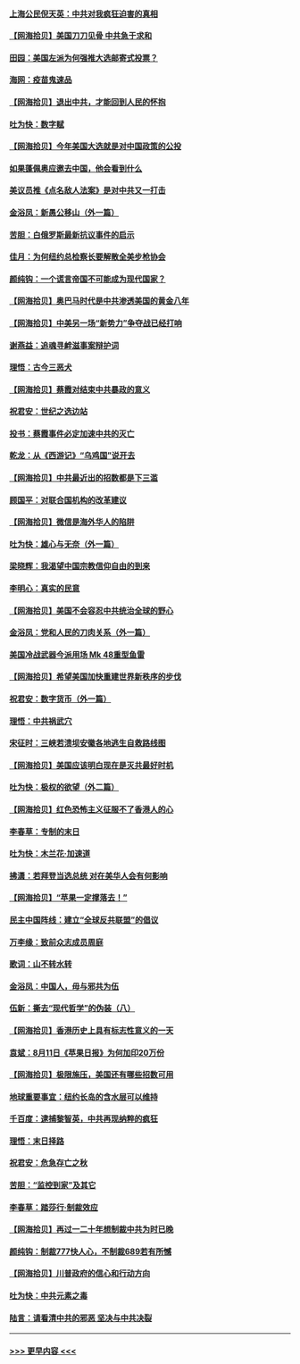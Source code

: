 #### [上海公民倪天英：中共对我疯狂迫害的真相](../pages/nsc993/n12356341.md?t=08260551) 
#### [【网海拾贝】美国刀刀见骨 中共急于求和](../pages/nsc993/n12355511.md?t=08260551) 
#### [田园：美国左派为何强推大选邮寄式投票？](../pages/nsc993/n12352963.md?t=08260551) 
#### [海网：疫苗鬼速品](../pages/nsc993/n12354438.md?t=08260551) 
#### [【网海拾贝】退出中共，才能回到人民的怀抱](../pages/nsc993/n12352634.md?t=08260551) 
#### [吐为快：数字赋](../pages/nsc993/n12352317.md?t=08260551) 
#### [【网海拾贝】今年美国大选就是对中国政策的公投](../pages/nsc993/n12350973.md?t=08260551) 
#### [如果蓬佩奥应邀去中国，他会看到什么](../pages/nsc993/n12350945.md?t=08260551) 
#### [美议员推《点名敌人法案》是对中共又一打击](../pages/nsc993/n12350765.md?t=08260551) 
#### [金浴凤：新愚公移山（外一篇）](../pages/nsc993/n12350253.md?t=08260551) 
#### [苦胆：白俄罗斯最新抗议事件的启示](../pages/nsc993/n12349989.md?t=08260551) 
#### [佳月：为何纽约总检察长要解散全美步枪协会](../pages/nsc993/n12349939.md?t=08260551) 
#### [颜纯钩：一个谎言帝国不可能成为现代国家？](../pages/nsc993/n12349898.md?t=08260551) 
#### [【网海拾贝】奥巴马时代是中共渗透美国的黄金八年](../pages/nsc993/n12349284.md?t=08260551) 
#### [【网海拾贝】中美另一场“新势力”争夺战已经打响](../pages/nsc993/n12346998.md?t=08260551) 
#### [谢燕益：追魂寻衅滋事案辩护词](../pages/nsc993/n12346892.md?t=08260551) 
#### [理悟：古今三恶犬](../pages/nsc993/n12345190.md?t=08260551) 
#### [【网海拾贝】蔡霞对结束中共暴政的意义](../pages/nsc993/n12344263.md?t=08260551) 
#### [祝君安：世纪之选边站](../pages/nsc993/n12342382.md?t=08260551) 
#### [投书：蔡霞事件必定加速中共的灭亡](../pages/nsc993/n12341881.md?t=08260551) 
#### [乾龙：从《西游记》“乌鸡国”说开去](../pages/nsc993/n12341690.md?t=08260551) 
#### [【网海拾贝】中共最近出的招数都是下三滥](../pages/nsc993/n12341593.md?t=08260551) 
#### [顾国平：对联合国机构的改革建议](../pages/nsc993/n12339928.md?t=08260551) 
#### [【网海拾贝】微信是海外华人的陷阱](../pages/nsc993/n12338868.md?t=08260551) 
#### [吐为快：雄心与无奈（外一篇）](../pages/nsc993/n12338132.md?t=08260551) 
#### [梁晓辉：我渴望中国宗教信仰自由的到来](../pages/nsc993/n12336657.md?t=08260551) 
#### [李明心：真实的民意](../pages/nsc993/n12336089.md?t=08260551) 
#### [【网海拾贝】美国不会容忍中共统治全球的野心](../pages/nsc993/n12336063.md?t=08260551) 
#### [金浴凤：党和人民的刀肉关系（外一篇）](../pages/nsc993/n12335834.md?t=08260551) 
#### [美国冷战武器今派用场 Mk 48重型鱼雷](../pages/nsc993/n12335354.md?t=08260551) 
#### [【网海拾贝】希望美国加快重建世界新秩序的步伐](../pages/nsc993/n12334224.md?t=08260551) 
#### [祝君安：数字货币（外一篇）](../pages/nsc993/n12334186.md?t=08260551) 
#### [理悟：中共祸武穴](../pages/nsc993/n12333962.md?t=08260551) 
#### [宋征时：三峡若溃坝安徽各地逃生自救路线图](../pages/nsc993/n12332450.md?t=08260551) 
#### [【网海拾贝】美国应该明白现在是灭共最好时机](../pages/nsc993/n12332313.md?t=08260551) 
#### [吐为快：极权的欲望（外二篇）](../pages/nsc993/n12332089.md?t=08260551) 
#### [【网海拾贝】红色恐怖主义征服不了香港人的心](../pages/nsc993/n12329296.md?t=08260551) 
#### [李春草：专制的末日](../pages/nsc993/n12329079.md?t=08260551) 
#### [吐为快：木兰花‧加速道](../pages/nsc993/n12327366.md?t=08260551) 
#### [拂潇：若拜登当选总统 对在美华人会有何影响](../pages/nsc993/n12295996.md?t=08260551) 
#### [【网海拾贝】“苹果一定撑落去！”](../pages/nsc993/n12326784.md?t=08260551) 
#### [民主中国阵线：建立“全球反共联盟”的倡议](../pages/nsc993/n12324177.md?t=08260551) 
#### [万李缘：致前众志成员周庭](../pages/nsc993/n12324635.md?t=08260551) 
#### [歌词：山不转水转](../pages/nsc993/n12324599.md?t=08260551) 
#### [金浴凤：中国人，毋与邪共为伍](../pages/nsc993/n12324257.md?t=08260551) 
#### [伍新：撕去“现代哲学”的伪装（八）](../pages/nsc993/n12324188.md?t=08260551) 
#### [【网海拾贝】香港历史上具有标志性意义的一天](../pages/nsc993/n12324021.md?t=08260551) 
#### [袁斌：8月11日《苹果日报》为何加印20万份](../pages/nsc993/n12323955.md?t=08260551) 
#### [【网海拾贝】极限施压，美国还有哪些招数可用](../pages/nsc993/n12322512.md?t=08260551) 
#### [地球重要事宜：纽约长岛的含水层可以维持](../pages/nsc993/n12321844.md?t=08260551) 
#### [千百度：逮捕黎智英，中共再现纳粹的疯狂](../pages/nsc993/n12321777.md?t=08260551) 
#### [理悟：末日择路](../pages/nsc993/n12320812.md?t=08260551) 
#### [祝君安：危急存亡之秋](../pages/nsc993/n12320795.md?t=08260551) 
#### [苦胆：“监控到家”及其它](../pages/nsc993/n12320751.md?t=08260551) 
#### [李春草：踏莎行·制裁效应](../pages/nsc993/n12318290.md?t=08260551) 
#### [【网海拾贝】再过一二十年想制裁中共为时已晚](../pages/nsc993/n12318195.md?t=08260551) 
#### [颜纯钩：制裁777快人心，不制裁689若有所憾](../pages/nsc993/n12316912.md?t=08260551) 
#### [【网海拾贝】川普政府的信心和行动方向](../pages/nsc993/n12316673.md?t=08260551) 
#### [吐为快：中共元素之毒](../pages/nsc993/n12316547.md?t=08260551) 
#### [陆言：请看清中共的邪恶 坚决与中共决裂](../pages/nsc993/n12315784.md?t=08260551) 

----
#### [ >>> 更早内容 <<< ](../indexes/nsc993-earlier.md)
